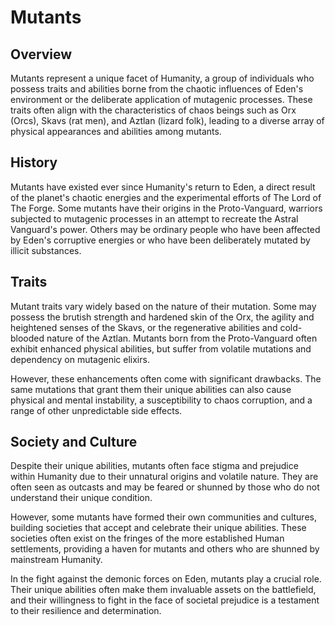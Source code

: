 # Mutants

## Overview

Mutants represent a unique facet of Humanity, a group of individuals who possess traits and abilities borne from the chaotic influences of Eden's environment or the deliberate application of mutagenic processes. These traits often align with the characteristics of chaos beings such as Orx (Orcs), Skavs (rat men), and Aztlan (lizard folk), leading to a diverse array of physical appearances and abilities among mutants.

## History

Mutants have existed ever since Humanity's return to Eden, a direct result of the planet's chaotic energies and the experimental efforts of The Lord of The Forge. Some mutants have their origins in the Proto-Vanguard, warriors subjected to mutagenic processes in an attempt to recreate the Astral Vanguard's power. Others may be ordinary people who have been affected by Eden's corruptive energies or who have been deliberately mutated by illicit substances.

## Traits

Mutant traits vary widely based on the nature of their mutation. Some may possess the brutish strength and hardened skin of the Orx, the agility and heightened senses of the Skavs, or the regenerative abilities and cold-blooded nature of the Aztlan. Mutants born from the Proto-Vanguard often exhibit enhanced physical abilities, but suffer from volatile mutations and dependency on mutagenic elixirs.

However, these enhancements often come with significant drawbacks. The same mutations that grant them their unique abilities can also cause physical and mental instability, a susceptibility to chaos corruption, and a range of other unpredictable side effects.

## Society and Culture

Despite their unique abilities, mutants often face stigma and prejudice within Humanity due to their unnatural origins and volatile nature. They are often seen as outcasts and may be feared or shunned by those who do not understand their unique condition.

However, some mutants have formed their own communities and cultures, building societies that accept and celebrate their unique abilities. These societies often exist on the fringes of the more established Human settlements, providing a haven for mutants and others who are shunned by mainstream Humanity.

In the fight against the demonic forces on Eden, mutants play a crucial role. Their unique abilities often make them invaluable assets on the battlefield, and their willingness to fight in the face of societal prejudice is a testament to their resilience and determination.

